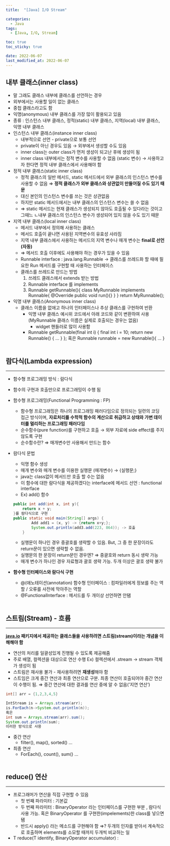 ```yaml
---
title:  "[Java] I/O Stream" 

categories:
  - Java
tags:
  - [Java, I/O, Stream]

toc: true
toc_sticky: true

date: 2022-06-07
last_modified_at: 2022-06-07
---
```


## 내부 클래스(inner class)


-   말 그래도 클래스 내부에 클래스를 선언하는 경우
-   외부에서는 사용할 일이 없는 클래스
-   중첩 클래스라고도 함
-   익명(anonymous) 내부 클래스를 가장 많이 활용되고 있음
-   종류 : 인스턴스 내부 클래스, 정적(static) 내부 클래스, 지역(local) 내부 클래스, 익명 내부 클래스
-   인스턴스 내부 클래스(instance inner class)
    -   내부적으로 선언 - private으로 보통 선언
    -   private이 아닌 경우도 있음 → 외부에서 생성할 수도 있음
    -   inner class는 outer class가 먼저 생성이 되고난 후에 생성이 됨
    -   inner class 내부에서는 정적 변수를 사용할 수 없음 (static 변수) → 사용하고자 한다면 정적 내부 클래스에서 사용해야 함
-   정적 내부 클래스(static inner class)
    -   정적 클래스의 일반 메서드, static 메서드에서 외부 클래스의 인스턴스 변수를 사용할 수 없음 ⇒ **정적 클래스가 외부 클래스와 상관없이 만들어질 수도 있기 때문**
    -   대신 본인의 인스턴스 변수를 쓰는 것은 상관없음
    -   하지만 static 메서드에서는 내부 클래스의 인스턴스 변수는 쓸 수 없음
    -   ⇒ static 메서드는 현재 클래스가 생성되지 않아도 호출될 수 있다라는 것이고 그때느 ㄴ내부 클래스의 인스턴스 변수가 생성되어 있지 않을 수도 있기 때문
-   지역 내부 클래스(local inner class)
    -   메서드 내부에서 정의해 사용하는 클래스
    -   메서드 호출이 끝나면 사용된 지역변수의 유효성 사라짐
    -   지역 내부 클래스에서 사용하는 메서드의 지역 변수나 매개 변수는 **final로 선언(자동)**
    -   ⇒ 메서드 호출 이후에도 사용해야 하는 경우가 있을 수 있음
    -   Runnable interface : java.lang.Runnable → 클래스를 쓰레드화 할 때에 필요한 Run 메서드를 구현할 때 사용하는 인터페이스
    -   클래스를 쓰레드로 만드는 방법
        1.  쓰레드 클래스에서 extends 받는 방법
        2.  Runnable interface 를 implements
        3.  Runnable getRunnable(){ class MyRunnable implements Runnable{ @Override public void run(){} } } return MyRunnable();
-   익명 내부 클래스(Anonymous inner class)
    -   클래스 이름을 없애고 하나의 인터페이스나 추상 클래스를 구현하여 반환
        -   익명 내부 클래스 예시위 코드에서 아래 코드와 같이 변환하여 사용 (MyRunnable 클래스 이름은 실제로 호출되는 경우는 없음)
            -   widget 핸들러로 많이 사용함
        -   Runnable getRunnable(final int i) { final int i = 10; return new Runnable() { ... } }; 혹은 Runnable runnable = new Runnable(){ ... }
<br><br>
## 람다식(Lambda expression)

---

-   함수형 프로그래밍 방식 : 람다식
-   함수의 구현과 호출만으로 프로그래밍이 수행 됨
-   함수형 프로그래밍(Functional Programming : FP)
    -   함수형 프로그래밍은 하나의 프로그래밍 패러다임으로 정의되는 일련의 코딩 접근 방식이며, **자료처리를 수학적 함수의 계산으로 취급하고 상태와 가변 데이터를 멀리하는 프로그래밍 패러다임**
    -   순수함수(pure function)를 구현하고 호출 → 외부 자료에 side effect를 주지 않도록 구현
    -   순수함수란? ⇒ 매개변수만 사용해서 만드는 함수
-   람다식 문법
    
    -   익명 함수 생성
    -   매개 변수와 매개 변수를 이용한 실행문 (매개변수) → {실행문;}
    -   java는 class없이 메서드만 호출 할 수는 없음
    -   이 함수에 대한 람다식을 제공하겠다는 interface에 메서드 선언 : functional interface
    -   Ex) add() 함수
    
    ```java
    public int add(int x, int y){
    	return x + y;
    }를 람다식으로 구현
    public static void main(String[] args) {
    		Add add1 = (x, y) -> {return x+y;};
    		System.out.println(add3.add(223, 864)); -> 호출 
    	}
    ```
    
    -   실행문이 하나인 경우 중괄호를 생략할 수 있음. But, 그 중 한 문장이라도 return문이 있으면 생략할 수 없음.
    -   실행문의 한 문장이 return문인 경우엔? ⇒ 중괄호와 return 동시 생략 가능
    -   매개 변수가 하나인 경우 자료형과 괄호 생략 가능. 두개 이상은 괄호 생략 불가
-   **함수형 인터페이스와 람다식 구현**
    -   @(애노테이션(annotation) 함수형 인터페이스 : 컴파일러에게 정보를 주는 역할 / 오류를 사전에 막아주는 역할
    -   @FunctionalInterface : 메서드를 두 개이상 선언하면 안됌
<br><br>

## 스트림(Stream) - 흐름

---

**[java.io](http://java.io) 패키지에서 제공하는 클래스들을 사용하려면 스트림(stream)이라는 개념을 이해해야 함**

-   연산의 처리를 일괄성있게 진행될 수 있도록 제공해줌
-   주로 배열, 컬렉션을 대상으로 연산 수행 Ex) 컬렉션에서 .stream → stream 객체가 생성이 됨
-   스트림은 재사용 불가 - 재사용하려면 **재생성**해야 함
-   스트임은 크게 중간 연산과 최종 연산으로 구분. 최종 연산이 호출되어야 중간 연산이 수행이 됨. ⇒ 중간 연산에 대한 결과를 연산 중에 알 수 없음(’지연 연산’)

```java
int[] arr = {1,2,3,4,5}

IntStream is = Arrays.stream(arr);
is.ForEach(n->System.out.println(n));
혹은
int sum = Arrays.stream(arr).sum();
System.out.println(sum);
이러한 방식으로 사용
```

-   중간 연산
    -   filter(), map(), sorted() ...
-   최종 연산
    -   ForEach(), count(), sum() ...
<br><br>

## reduce() 연산
---

-   프로그래머가 연산을 직접 구현할 수 있음
    -   첫 번째 파라미터 : 기본값
    -   두 번째 파라미터 : BinaryOperator 라는 인터페이스를 구현한 부분 , 람다식 사용 가능. 혹은 BinaryOperator 를 구현한(impelements)한 class를 넣으면 됌
    -   반드시 apply() 라는 메소드를 구현해야 함 ⇒? 두개의 인자를 받아서 계속적으로 호출하며 elements를 소모할 때까지 두개씩 비교하는 일
-   T reduce(T identify, BinaryOperator<T> accumulator) :